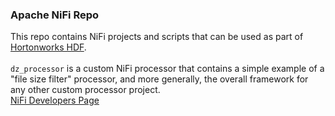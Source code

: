 <h3>Apache NiFi Repo</h3>
<p>
This repo contains NiFi projects and scripts that can be used as part of <a href="http://hortonworks.com/products/data-center/hdf/" target="_blank">Hortonworks HDF</a>.
<br>
<br><code>dz_processor</code> is a custom NiFi processor that contains a simple example of a "file size filter" processor, and more generally, the overall framework for any other custom processor project.
<br><a href="https://nifi.apache.org/developer-guide.html">NiFi Developers Page</a>
<br><a href="https://github.com/apache/nifi/tree/master/nifi-nar-bundles/nifi-standard-bundle/nifi-standard-processors/src/main/java/org/apache/nifi/processors/standard>NiFi Standard Processors Page</a>
</p>

